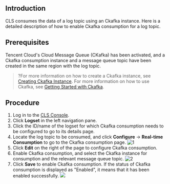 
## Introduction
CLS consumes the data of a log topic using an Ckafka instance. Here is a detailed description of how to enable Ckafka consumption for a log topic.

## Prerequisites

Tencent Cloud's Cloud Message Queue (CKafka) has been activated, and a Ckafka consumption instance and a message queue topic have been created in the same region with the log topic.

>?For more information on how to create a Ckafka instance, see [Creating Ckafka Instance](https://cloud.tencent.com/document/product/597/30931). For more information on how to use Ckafka, see [Getting Started with Ckafka](https://cloud.tencent.com/document/product/597/10112).

## Procedure

1. Log in to the [CLS Console](https://console.cloud.tencent.com/cls).
2. Click **Logset** in the left navigation pane.
3. Click the ID/name of the logset for which Ckafka consumption needs to be configured to go to its details page.
4. Locate the log topic to be consumed, and click **Configure** -> **Real-time Consumption** to go to the Ckafka consumption page.
![1](https://main.qcloudimg.com/raw/85294af3a9d71265e5cc535b17a58057.png)
5. Click **Edit** on the right of the page to configure Ckafka consumption.
6. Enable Ckafka consumption, and select the Ckafka instance for consumption and the relevant message queue topic.
![2](https://main.qcloudimg.com/raw/ebfac8224553db1011d0d14a3a812cb3.png)
7. Click **Save** to enable Ckafka consumption. If the status of Ckafka consumption is displayed as "Enabled", it means that it has been enabled successfully.
![](https://main.qcloudimg.com/raw/1ac6ee333d54e068451a68fbcf71af18.png)



